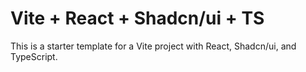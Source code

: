 # Vite + React + Shadcn/ui + TS

This is a starter template for a Vite project with React, Shadcn/ui, and TypeScript.

